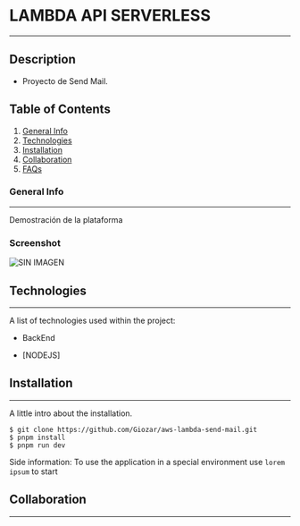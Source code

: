# LAMBDA API SERVERLESS
***
## Description
- Proyecto de Send Mail.

## Table of Contents
1. [General Info](#general-info)
2. [Technologies](#technologies)
3. [Installation](#installation)
4. [Collaboration](#collaboration)
5. [FAQs](#faqs)
### General Info
***
Demostración de la plataforma 
### Screenshot
![SIN IMAGEN](URL)
## Technologies
***
A list of technologies used within the project:
- BackEnd
* [NODEJS]
## Installation
***
A little intro about the installation. 
```
$ git clone https://github.com/Giozar/aws-lambda-send-mail.git
$ pnpm install
$ pnpm run dev
```
Side information: To use the application in a special environment use ```lorem ipsum``` to start
## Collaboration
***
